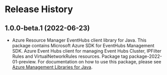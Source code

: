 # Release History

## 1.0.0-beta.1 (2022-06-23)

- Azure Resource Manager EventHubs client library for Java. This package contains Microsoft Azure SDK for EventHubs Management SDK. Azure Event Hubs client for managing Event Hubs Cluster, IPFilter Rules and VirtualNetworkRules resources. Package tag package-2022-01-preview. For documentation on how to use this package, please see [Azure Management Libraries for Java](https://aka.ms/azsdk/java/mgmt).
